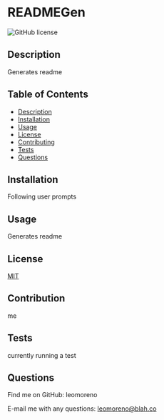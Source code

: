 
# READMEGen

![GitHub license](https://img.shields.io/badge/license-MIT-blue.svg)

## Description

Generates readme

## Table of Contents
- [Description](#description)
- [Installation](#installation)
- [Usage](#usage)
- [License](#license)
- [Contributing](#contribution)
- [Tests](#tests)
- [Questions](#questions)

## Installation

Following user prompts

## Usage

Generates readme

## License

[MIT](https://choosealicense.com/licenses/mit)

## Contribution

me

## Tests

currently running a test

## Questions

Find me on GitHub: leomoreno

E-mail me with any questions: leomoreno@blah.co
